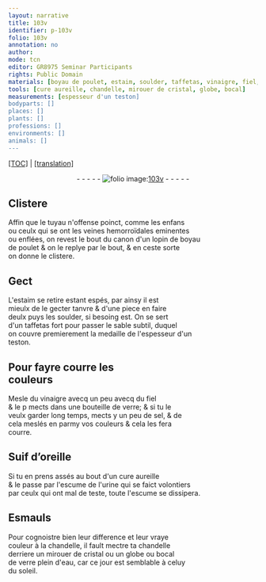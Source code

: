 ```yaml
---
layout: narrative
title: 103v
identifier: p-103v
folio: 103v
annotation: no
author:
mode: tcn
editor: GR8975 Seminar Participants
rights: Public Domain
materials: [boyau de poulet, estaim, soulder, taffetas, vinaigre, fiel, verre, sel, Suif d’oreille, urine, Esmauls, cristal, eau]
tools: [cure aureille, chandelle, mirouer de cristal, globe, bocal]
measurements: [espesseur d'un teston]
bodyparts: []
places: []
plants: []
professions: []
environments: []
animals: []
---
```


<p><a href="{{ site.baseurl }}/normalized/">[TOC]</a> | <a href="{{ site.baseurl }}/texts/p-103v_tl/" target="_blank">[translation]</a></p><div class="folio" align="center">- - - - - <a href="http://gallica.bnf.fr/ark:/12148/btv1b10500001g/f212.image" target="_blank"><img src="https://cu-mkp.github.io/2017-workshop-edition/assets/photo-icon.png" alt="folio image: " style="display:inline-block; margin-bottom:-3px;"/>103v</a> - - - - - </div>  
  

## Clistere

 
 Affin que le tuyau n'offense poinct, co<span class="exp">mm</span>e les enfans<br/> ou ceulx qui <span class="del">se</span> ont les veines hemorroïdales eminentes<br/> ou enflées, on revest le bout du canon d'un lopin de <span class="m">boyau<br/> de poulet</span> & on le replye par le bout, & en ceste sorte<br/> on donne le clistere.
 
 
  

## Gect

 
 L'<span class="m">estaim</span> se retire estant espés, par ainsy il est<br/> mieulx de le gecter tanvre & d'une piece en faire<br/> deulx puys le<span class="add">s</span> <span class="m">soulder</span>, si besoing est. On se sert<br/> d'un <span class="m">taffetas</span> fort pour passer le sable subtil, duquel<br/> on couvre premierem<span class="exp">ent</span> la medaille de l'<span class="ms">espesseur d'un<br/> <span class="cn">teston</span></span>.
 
 
  

## Pour fayre courre les<br/> couleurs

 
 Mesle du <span class="m">vinaigre</span> <span class="del">avecq</span> un peu avecq du <span class="m">fiel</span><br/> & le <span class="del">p</span> mects dans une bouteille de <span class="m">verre</span>; & si tu le<br/> veulx garder long temps, mects y un peu de <span class="m">sel</span>, & de<br/> cela meslés en parmy vos couleurs & cela les fera<br/> courre.
 
 
  

## <span class="m">Suif d’oreille</span>

 
 Si tu en prens assés au bout d'un <span class="tl">cure aureille</span><br/> & le passe par l'escume de l'<span class="m">urine</span> qui se faict volontiers<br/> par ceulx qui ont mal de teste, toute l'escume se dissipera.
 
 
  

## <span class="m">Esmauls</span>

 
 Pour cognoistre bien leur difference et leur vraye<br/> couleur à la <span class="tl">chandelle</span>, il fault mectre ta <span class="tl">chandelle</span><br/> derriere un <span class="tl">mirouer de <span class="m">cristal</span></span> ou un <span class="tl">globe</span> ou <span class="tl">bocal</span><br/> de <span class="m">verre</span> plein d'<span class="m">eau</span>, car ce jour est semblable à celuy<br/> du soleil.
 
